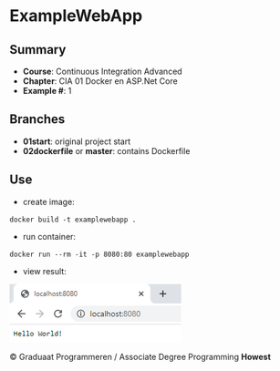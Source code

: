 # ExampleWebApp

## Summary
* **Course**: Continuous Integration Advanced
* **Chapter**: CIA 01 Docker en ASP.Net Core
* **Example #**: 1

## Branches
* **01start**: original project start
* **02dockerfile** or **master**: contains Dockerfile

## Use

* create image: 
````
docker build -t examplewebapp .
````
* run container: 
````
docker run --rm -it -p 8080:80 examplewebapp
````

* view result: 


![result](localhost_8080.png)




&copy; Graduaat Programmeren / Associate Degree Programming
**Howest**
  
